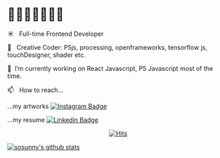 # 👋👩‍💻👩‍🎨🏄‍♀️

<!--
**sosunnyproject/sosunnyproject** is a ✨ _special_ ✨ repository because its `README.md` (this file) appears on your GitHub profile.

Here are some ideas to get you started:

- 🔭 I’m currently working on ...
- 🌱 I’m currently learning ...
- 👯 I’m looking to collaborate on ...
- 🤔 I’m looking for help with ...
- 💬 Ask me about ...
- 📫 How to reach me: ...
- 😄 Pronouns: ...
- ⚡ Fun fact: ...
-->
☀️ &nbsp; Full-time Frontend Developer

🌙  &nbsp; Creative Coder: P5js, processing, openframeworks, tensorflow js, touchDesigner, shader etc.

🔭  &nbsp;I’m currently working on React Javascript, P5 Javascript most of the time.

📫   &nbsp; How to reach...
 
...my artworks [![Instagram Badge](https://img.shields.io/badge/instagram-E4405F?style=for-the-badge&logo=appveyor&logo=instagram&logoColor=white&link=https://www.linkedin.com/in/sosunpark/)](https://www.instagram.com/sosunnyproject/)

...my resume [![Linkedin Badge](https://img.shields.io/badge/-LinkedIn-blue?style=for-the-badge&logo=appveyor&logo=Linkedin&logoColor=white&link=https://www.linkedin.com/in/sosunpark/)](https://www.linkedin.com/in/sosunpark/)


<div align=center>
 
[![Hits](https://hits.seeyoufarm.com/api/count/incr/badge.svg?url=https%3A%2F%2Fgithub.com%2Fsosunnyproject)](https://hits.seeyoufarm.com)

</div>

[![sosunny's github stats](https://github-readme-stats.vercel.app/api?username=sosunnyproject&hide=["contribs","stars"]&show_icons=true&theme=onedark)](https://github.com/anuraghazra/github-readme-stats)
